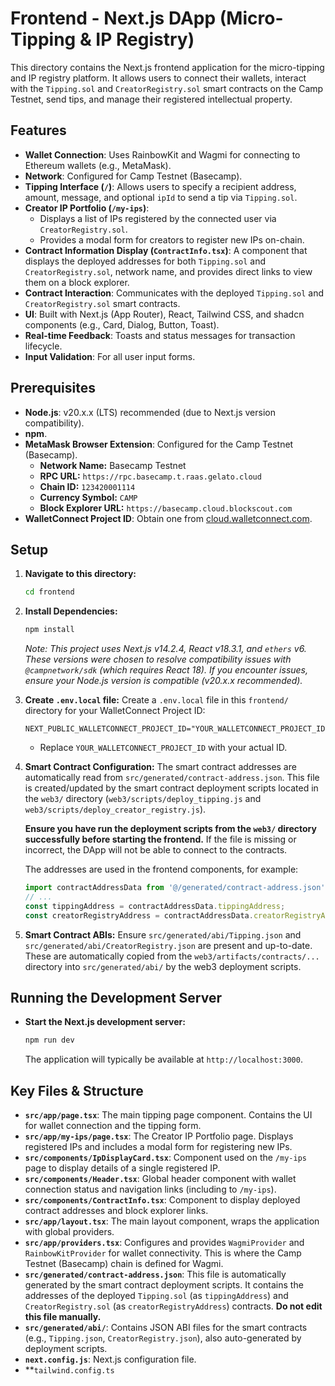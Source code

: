 # Frontend - Next.js DApp (Micro-Tipping & IP Registry)

This directory contains the Next.js frontend application for the micro-tipping and IP registry platform. It allows users to connect their wallets, interact with the `Tipping.sol` and `CreatorRegistry.sol` smart contracts on the Camp Testnet, send tips, and manage their registered intellectual property.

## Features

*   **Wallet Connection**: Uses RainbowKit and Wagmi for connecting to Ethereum wallets (e.g., MetaMask).
*   **Network**: Configured for Camp Testnet (Basecamp).
*   **Tipping Interface (`/`)**: Allows users to specify a recipient address, amount, message, and optional `ipId` to send a tip via `Tipping.sol`.
*   **Creator IP Portfolio (`/my-ips`)**: 
    *   Displays a list of IPs registered by the connected user via `CreatorRegistry.sol`.
    *   Provides a modal form for creators to register new IPs on-chain.
*   **Contract Information Display (`ContractInfo.tsx`)**: A component that displays the deployed addresses for both `Tipping.sol` and `CreatorRegistry.sol`, network name, and provides direct links to view them on a block explorer.
*   **Contract Interaction**: Communicates with the deployed `Tipping.sol` and `CreatorRegistry.sol` smart contracts.
*   **UI**: Built with Next.js (App Router), React, Tailwind CSS, and shadcn components (e.g., Card, Dialog, Button, Toast).
*   **Real-time Feedback**: Toasts and status messages for transaction lifecycle.
*   **Input Validation**: For all user input forms.

## Prerequisites

*   **Node.js**: v20.x.x (LTS) recommended (due to Next.js version compatibility).
*   **npm**.
*   **MetaMask Browser Extension**: Configured for the Camp Testnet (Basecamp).
    *   **Network Name:** Basecamp Testnet
    *   **RPC URL:** `https://rpc.basecamp.t.raas.gelato.cloud`
    *   **Chain ID:** `123420001114`
    *   **Currency Symbol:** `CAMP`
    *   **Block Explorer URL:** `https://basecamp.cloud.blockscout.com`
*   **WalletConnect Project ID**: Obtain one from [cloud.walletconnect.com](https://cloud.walletconnect.com).

## Setup

1.  **Navigate to this directory:**
    ```bash
    cd frontend
    ```

2.  **Install Dependencies:**
    ```bash
    npm install
    ```
    *Note: This project uses Next.js v14.2.4, React v18.3.1, and `ethers` v6. These versions were chosen to resolve compatibility issues with `@campnetwork/sdk` (which requires React 18). If you encounter issues, ensure your Node.js version is compatible (v20.x.x recommended).*

3.  **Create `.env.local` file:**
    Create a `.env.local` file in this `frontend/` directory for your WalletConnect Project ID:
    ```env
    NEXT_PUBLIC_WALLETCONNECT_PROJECT_ID="YOUR_WALLETCONNECT_PROJECT_ID"
    ```
    *   Replace `YOUR_WALLETCONNECT_PROJECT_ID` with your actual ID.

4.  **Smart Contract Configuration:**
    The smart contract addresses are automatically read from `src/generated/contract-address.json`. This file is created/updated by the smart contract deployment scripts located in the `web3/` directory (`web3/scripts/deploy_tipping.js` and `web3/scripts/deploy_creator_registry.js`).

    **Ensure you have run the deployment scripts from the `web3/` directory successfully before starting the frontend.** If the file is missing or incorrect, the DApp will not be able to connect to the contracts.

    The addresses are used in the frontend components, for example:
    ```typescript
    import contractAddressData from '@/generated/contract-address.json';
    // ...
    const tippingAddress = contractAddressData.tippingAddress;
    const creatorRegistryAddress = contractAddressData.creatorRegistryAddress;
    ```

5.  **Smart Contract ABIs:**
    Ensure `src/generated/abi/Tipping.json` and `src/generated/abi/CreatorRegistry.json` are present and up-to-date. These are automatically copied from the `web3/artifacts/contracts/...` directory into `src/generated/abi/` by the web3 deployment scripts.

## Running the Development Server

*   **Start the Next.js development server:**
    ```bash
    npm run dev
    ```
    The application will typically be available at `http://localhost:3000`.

## Key Files & Structure

*   **`src/app/page.tsx`**: The main tipping page component. Contains the UI for wallet connection and the tipping form.
*   **`src/app/my-ips/page.tsx`**: The Creator IP Portfolio page. Displays registered IPs and includes a modal form for registering new IPs.
*   **`src/components/IpDisplayCard.tsx`**: Component used on the `/my-ips` page to display details of a single registered IP.
*   **`src/components/Header.tsx`**: Global header component with wallet connection status and navigation links (including to `/my-ips`).
*   **`src/components/ContractInfo.tsx`**: Component to display deployed contract addresses and block explorer links.
*   **`src/app/layout.tsx`**: The main layout component, wraps the application with global providers.
*   **`src/app/providers.tsx`**: Configures and provides `WagmiProvider` and `RainbowKitProvider` for wallet connectivity. This is where the Camp Testnet (Basecamp) chain is defined for Wagmi.
*   **`src/generated/contract-address.json`**: This file is automatically generated by the smart contract deployment scripts. It contains the addresses of the deployed `Tipping.sol` (as `tippingAddress`) and `CreatorRegistry.sol` (as `creatorRegistryAddress`) contracts. **Do not edit this file manually.**
*   **`src/generated/abi/`**: Contains JSON ABI files for the smart contracts (e.g., `Tipping.json`, `CreatorRegistry.json`), also auto-generated by deployment scripts.
*   **`next.config.js`**: Next.js configuration file.
*   **`tailwind.config.ts`